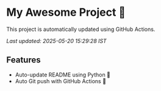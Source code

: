 # My Awesome Project 🚀

This project is automatically updated using GitHub Actions.

_Last updated: 2025-05-20 15:29:28 IST_

## Features
- Auto-update README using Python 🐍
- Auto Git push with GitHub Actions 🤖
